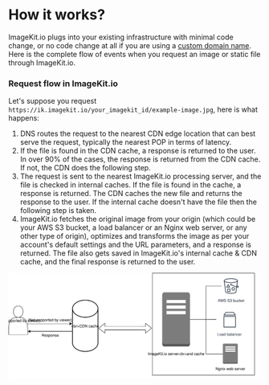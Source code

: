 # How it works?

ImageKit.io plugs into your existing infrastructure with minimal code change, or no code change at all if you are using a [custom domain name](../testing-and-infrastructure-setup/using-custom-domain-name.md). Here is the complete flow of events when you request an image or static file through ImageKit.io.

### Request flow in ImageKit.io

Let's suppose you request `https://ik.imagekit.io/your_imagekit_id/example-image.jpg`, here is what happens:

1. DNS routes the request to the nearest CDN edge location that can best serve the request, typically the nearest POP in terms of latency.
2. If the file is found in the CDN cache, a response is returned to the user. In over 90% of the cases, the response is returned from the CDN cache. If not, the CDN does the following step.
3. The request is sent to the nearest ImageKit.io processing server, and the file is checked in internal caches. If the file is found in the cache, a response is returned. The CDN caches the new file and returns the response to the user. If the internal cache doesn't have the file then the following step is taken.
4. ImageKit.io fetches the original image from your origin (which could be your AWS S3 bucket, a load balancer or an Nginx web server, or any other type of origin), optimizes and transforms the image as per your account's default settings and the URL parameters, and a response is returned. The file also gets saved in ImageKit.io's internal cache & CDN cache, and the final response is returned to the user.

![Request flow in ImageKit.io](../.gitbook/assets/ruupjpvvrhwj2xnjnxlv.svg)
